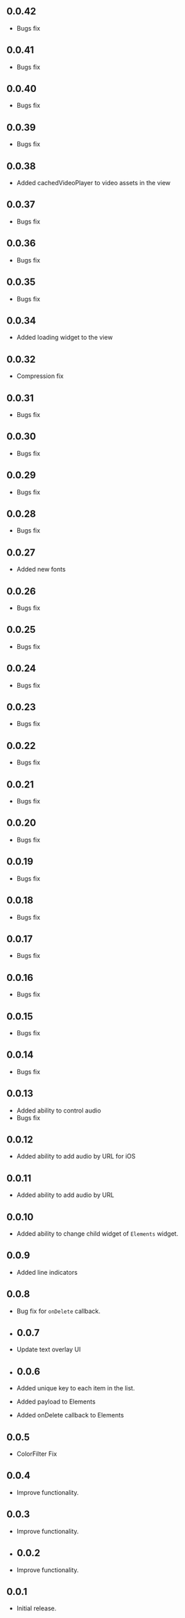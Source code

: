 ## 0.0.42

* Bugs fix

## 0.0.41

* Bugs fix


## 0.0.40

* Bugs fix

## 0.0.39

* Bugs fix

## 0.0.38

* Added cachedVideoPlayer to video assets in the view

## 0.0.37

* Bugs fix
 
## 0.0.36

* Bugs fix

## 0.0.35

* Bugs fix

## 0.0.34

* Added loading widget to the view

## 0.0.32

* Compression fix

## 0.0.31

* Bugs fix

## 0.0.30

* Bugs fix

## 0.0.29

* Bugs fix

## 0.0.28

* Bugs fix

## 0.0.27

* Added new fonts

## 0.0.26

* Bugs fix

## 0.0.25

* Bugs fix

## 0.0.24

* Bugs fix

## 0.0.23

* Bugs fix

## 0.0.22

* Bugs fix

## 0.0.21

* Bugs fix

## 0.0.20

* Bugs fix

## 0.0.19

* Bugs fix

## 0.0.18

* Bugs fix

## 0.0.17

* Bugs fix

## 0.0.16

* Bugs fix
 
## 0.0.15

* Bugs fix

## 0.0.14

* Bugs fix

## 0.0.13

* Added ability to control audio
* Bugs fix

## 0.0.12

* Added ability to add audio by URL for iOS

## 0.0.11

* Added ability to add audio by URL

## 0.0.10

* Added ability to change child widget of `Elements` widget.

## 0.0.9

* Added line indicators

## 0.0.8

* Bug fix for `onDelete` callback.

* ## 0.0.7

* Update text overlay UI

* ## 0.0.6

* Added unique key to each item in the list.
* Added payload to Elements 
* Added onDelete callback to Elements

## 0.0.5

* ColorFilter Fix

## 0.0.4

* Improve functionality.

## 0.0.3

* Improve functionality.

* ## 0.0.2

* Improve functionality.

## 0.0.1

* Initial release.
